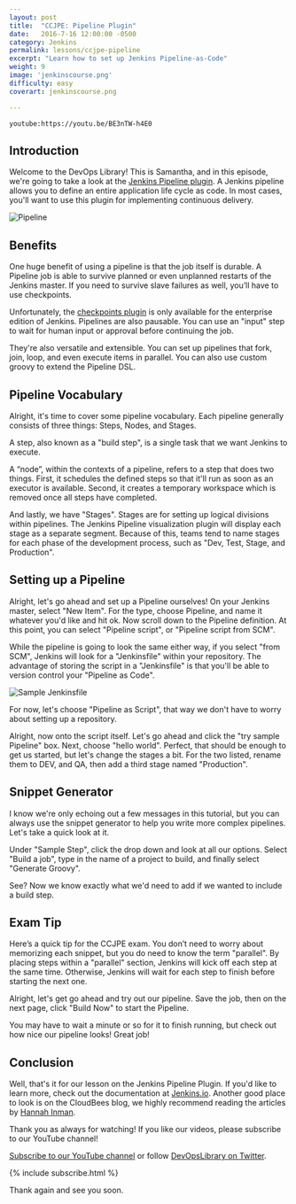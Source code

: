 ```yaml
---
layout: post
title:  "CCJPE: Pipeline Plugin"
date:   2016-7-16 12:00:00 -0500
category: Jenkins
permalink: lessons/ccjpe-pipeline
excerpt: "Learn how to set up Jenkins Pipeline-as-Code"
weight: 9
image: 'jenkinscourse.png'
difficulty: easy
coverart: jenkinscourse.png

---
```

`youtube:https://youtu.be/BE3nTW-h4E0`


Introduction
------------
Welcome to the DevOps Library!  This is Samantha, and in this episode, we're
going to take a look at the [Jenkins Pipeline plugin](https://wiki.jenkins-ci.org/display/JENKINS/Pipeline+Plugin).  A Jenkins pipeline allows
you to define an entire application life cycle as code.  In most cases, you'll
want to use this plugin for implementing continuous delivery.

![Pipeline](/images/pipeline.png)

Benefits
--------
One huge benefit of using a pipeline is that the job itself is durable.  A
Pipeline job is able to survive planned or even unplanned restarts of the
Jenkins master.  If you need to survive slave failures as well, you’ll have to
use checkpoints.  

Unfortunately, the [checkpoints plugin](https://www.cloudbees.com/products/cloudbees-jenkins-platform/enterprise-edition/features/checkpoints-plugin) is only available for the enterprise
edition of Jenkins.  Pipelines are also pausable.  You can use an "input" step
to wait for human input or approval before continuing the job.

They're also versatile and extensible.  You can set up pipelines that fork,
join, loop, and even execute items in parallel.  You can also use custom
groovy to extend the Pipeline DSL.

Pipeline Vocabulary
-------------------
Alright, it's time to cover some pipeline vocabulary.
Each pipeline generally consists of three things: Steps, Nodes, and Stages.

A step, also known as a "build step", is a single task that we want Jenkins to
execute.

A “node”, within the contexts of a pipeline, refers to a step that does two
things.  First, it schedules the defined steps so that it'll run as soon as an
executor is available.  Second, it creates a temporary workspace which is
removed once all steps have completed.

And lastly, we have "Stages".  Stages are for setting up logical divisions
within pipelines.  The Jenkins Pipeline visualization plugin will display each
stage as a separate segment.  Because of this, teams tend to name stages for
each phase of the development process, such as "Dev, Test, Stage, and
Production".     

Setting up a Pipeline
---------------------
Alright, let's go ahead and set up a Pipeline ourselves!
On your Jenkins master, select "New Item".  For the type, choose Pipeline, and
name it whatever you'd like and hit ok.  Now scroll down to the Pipeline
definition.  At this point, you can select "Pipeline script", or "Pipeline
script from SCM".  

While the pipeline is going to look the same either way, if you select
"from SCM", Jenkins will look for a "Jenkinsfile" within your repository.  The
advantage of storing the script in a "Jenkinsfile" is that you'll be able to
version control your "Pipeline as Code".

![Sample Jenkinsfile](/images/jenkinsfile.png)

For now, let's choose "Pipeline as Script", that way we don't have to worry
about setting up a repository.

Alright, now onto the script itself.  Let's go ahead and click the "try sample
Pipeline" box.  Next, choose "hello world".  Perfect, that should be enough to
get us started, but let's change the stages a bit.  For the two listed, rename
them to DEV, and QA, then add a third stage named "Production".

Snippet Generator
-----------------
I know we're only echoing out a few messages in this tutorial, but you can
always use the snippet generator to help you write more complex pipelines.  
Let's take a quick look at it.

Under "Sample Step", click the drop down and look at all our options.  Select
"Build a job", type in the name of a project to build, and finally select
"Generate Groovy".

See?  Now we know exactly what we'd need to add if we wanted to include a build
step.  

Exam Tip
--------------
Here’s a quick tip for the CCJPE exam.  You don’t need to worry about
memorizing each snippet, but you do need to know the term "parallel".  By
placing steps within a "parallel" section, Jenkins will kick off each step at
the same time.  Otherwise, Jenkins will wait for each step to finish before
starting the next one.

Alright, let's get go ahead and try out our pipeline.  Save the job, then on the
next page, click "Build Now" to start the Pipeline.

You may have to wait a minute or so for it to finish running, but check out how
nice our pipeline looks!  Great job!

Conclusion
----------
Well, that's it for our lesson on the Jenkins Pipeline Plugin.  If you'd like to
learn more, check out the documentation at [Jenkins.io](https://jenkins.io/doc/pipeline/). Another good place to
look is on the CloudBees blog, we highly recommend reading the articles by
[Hannah Inman](https://www.cloudbees.com/blog/using-pipeline-plugin-accelerate-continuous-delivery-part-1).  

Thank you as always for watching!  If you like our videos, please subscribe
to our YouTube channel!

[Subscribe to our YouTube channel](https://www.youtube.com/channel/UCOnioSzUZS-ZqsRnf38V2nA?sub_confirmation=1) or follow [DevOpsLibrary on Twitter](https://twitter.com/intent/user?screen_name=devopslibrary).  

{% include subscribe.html %}

Thank again and see you soon.
